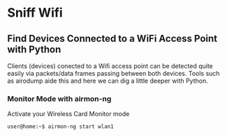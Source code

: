 # Sniff Wifi

## Find Devices Connected to a WiFi Access Point with Python

Clients (devices) conected to a Wifi access point can be detected quite easily via packets/data frames passing between both devices. Tools such as airodump aide this and here we can dig a little deeper with Python.

### Monitor Mode with airmon-ng

Activate your Wireless Card Monitor mode

```console
user@home:~$ airmon-ng start wlan1
```
